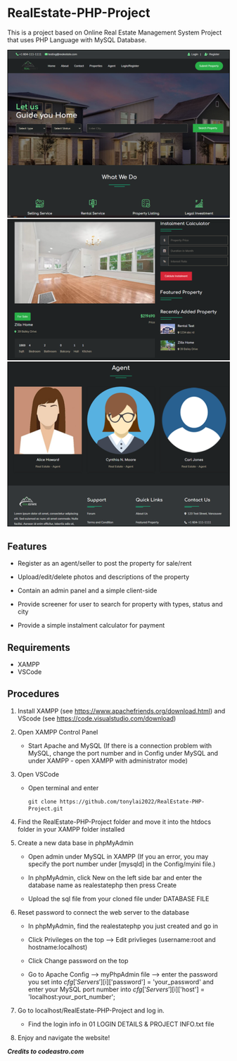 # RealEstate-PHP-Project

This is a project based on Online Real Estate Management System Project that uses PHP Language with MySQL Database.

<img src="./images/screenshot1.PNG" style="border: 1px solid black; width: 600px">
<img src="./images/screenshot2.PNG" style="border: 1px solid black; width: 600px">
<img src="./images/screenshot3.PNG" style="border: 1px solid black; width: 600px">

## Features

   * Register as an agent/seller to post the property for sale/rent

   * Upload/edit/delete photos and descriptions of the property

   * Contain an admin panel and a simple client-side

   * Provide screener for user to search for property with types, status and city
   
   * Provide a simple instalment calculator for payment


## Requirements

- XAMPP
- VSCode

## Procedures

1. Install XAMPP (see https://www.apachefriends.org/download.html) and VScode (see https://code.visualstudio.com/download)

2. Open XAMPP Control Panel

   * Start Apache and MySQL (If there is a connection problem with MySQL, change the port number and in Config under MySQL and under XAMPP - open XAMPP with administrator mode)

3. Open VSCode

   * Open terminal and enter

      ```
      git clone https://github.com/tonylai2022/RealEstate-PHP-Project.git 
      ```

4. Find the RealEstate-PHP-Project folder and move it into the htdocs folder in your XAMPP folder installed

5. Create a new data base in phpMyAdmin

   * Open admin under MySQL in XAMPP (If you an error, you may specify the port number under [mysqld] in the Config/myini file.)

   * In phpMyAdmin, click New on the left side bar and enter the database name as realestatephp then press Create 

   * Upload the sql file from your cloned file under DATABASE FILE

6. Reset password to connect the web server to the database

   * In phpMyAdmin, find the realestatephp you just created and go in

   * Click Privileges on the top --> Edit privlieges (username:root and hostname:localhost)

   * Click Change password on the top

   * Go to Apache Config --> myPhpAdmin file --> enter the password you set into $cfg['Servers'][$i]['password'] = 'your_password' and enter your MySQL port number into $cfg['Servers'][$i]['host'] = 'localhost:your_port_number';

7. Go to localhost/RealEstate-PHP-Project and log in.

   * Find the login info in 01 LOGIN DETAILS & PROJECT INFO.txt file

8. Enjoy and navigate the website!

***Credits to codeastro.com***
